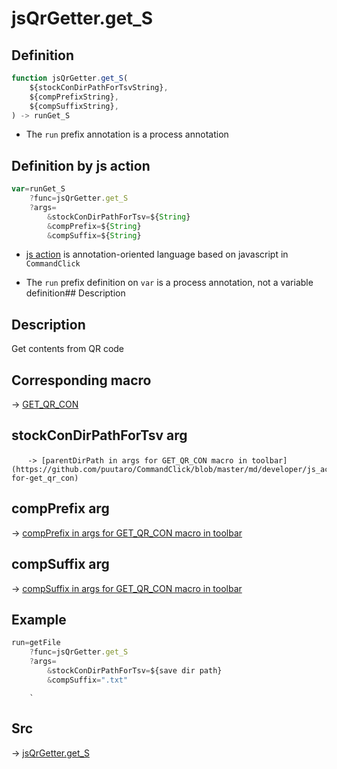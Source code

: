 # jsQrGetter.get_S

## Definition

```js.js
function jsQrGetter.get_S(
	${stockConDirPathForTsvString},
	${compPrefixString},
	${compSuffixString},
) -> runGet_S
```

- The `run` prefix annotation is a process annotation
## Definition by js action

```js.js
var=runGet_S
	?func=jsQrGetter.get_S
	?args=
		&stockConDirPathForTsv=${String}
		&compPrefix=${String}
		&compSuffix=${String}
```

- [js action](#) is annotation-oriented language based on javascript in `CommandClick`

- The `run` prefix definition on `var` is a process annotation, not a variable definition## Description

## Description

Get contents from QR code

## Corresponding macro

-> [GET_QR_CON](https://github.com/puutaro/CommandClick/blob/master/md/developer/js_action/js_action_macro_for_toolbar.md#get_qr_con)

## stockConDirPathForTsv arg

      　-> [parentDirPath in args for GET_QR_CON macro in toolbar](https://github.com/puutaro/CommandClick/blob/master/md/developer/js_action/js_action_macro_for_toolbar.md#args-for-get_qr_con)

## compPrefix arg

-> [compPrefix in args for GET_QR_CON macro in toolbar](https://github.com/puutaro/CommandClick/blob/master/md/developer/js_action/js_action_macro_for_toolbar.md#args-for-get_qr_con)

## compSuffix arg

-> [compSuffix in args for GET_QR_CON macro in toolbar](https://github.com/puutaro/CommandClick/blob/master/md/developer/js_action/js_action_macro_for_toolbar.md#args-for-get_qr_con)


## Example

```js.js
run=getFile
    ?func=jsQrGetter.get_S
    ?args=
        &stockConDirPathForTsv=${save dir path}
        &compSuffix=".txt"
```
        `


## Src

-> [jsQrGetter.get_S](https://github.com/puutaro/CommandClick/blob/master/app/src/main/java/com/puutaro/commandclick/fragment_lib/terminal_fragment/js_interface/qr/JsQrGetter.kt#L36)


